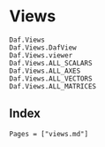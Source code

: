 # Views

```@docs
Daf.Views
Daf.Views.DafView
Daf.Views.viewer
Daf.Views.ALL_SCALARS
Daf.Views.ALL_AXES
Daf.Views.ALL_VECTORS
Daf.Views.ALL_MATRICES
```

## Index

```@index
Pages = ["views.md"]
```
